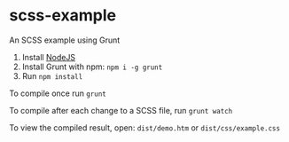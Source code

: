 # scss-example
An SCSS example using Grunt

1. Install [NodeJS](https://nodejs.org/en/)
2. Install Grunt with npm: `npm i -g grunt`
3. Run `npm install`

To compile once run `grunt`

To compile after each change to a SCSS file, run `grunt watch`

To view the compiled result, open: `dist/demo.htm` or `dist/css/example.css`
